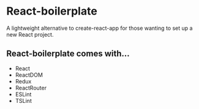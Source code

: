 # React-boilerplate

A lightweight alternative to create-react-app for those wanting to set up a new React project.

## React-boilerplate comes with...

* React
* ReactDOM
* Redux
* ReactRouter
* ESLint
* TSLint
